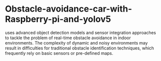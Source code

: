 # Obstacle-avoidance-car-with-Raspberry-pi-and-yolov5
uses advanced object detection models and sensor integration approaches to tackle the problem of real-time obstacle avoidance in indoor environments. The complexity of dynamic and noisy environments may result in difficulties for traditional obstacle identification techniques, which frequently rely on basic sensors or pre-defined maps.

